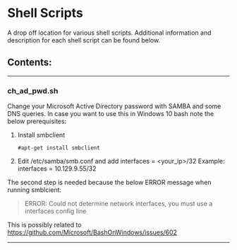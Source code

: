 # Shell Scripts

A drop off location for various shell scripts. Additional information and description for each shell script can be found below.

## **Contents:**

------

### ch_ad_pwd.sh

Change your Microsoft Active Directory password with SAMBA and some DNS queries. In case you want to use this in Windows 10 bash note the below prerequisites:

1. Install smbclient

   ```
   #apt-get install smbclient
   ```

2. Edit /etc/samba/smb.conf and add interfaces = <your_ip>/32 Example: interfaces = 10.129.9.55/32

The second step is needed because the below ERROR message when running smblcient:

> ERROR: Could not determine network interfaces, you must use a interfaces config line

This is possibly related to https://github.com/Microsoft/BashOnWindows/issues/602

------
